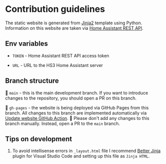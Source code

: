# Contribution guidelines

The static website is generated from [Jinja2](https://jinja.palletsprojects.com/en/2.10.x/) template using Python.
Information on this website are taken via [Home Assistant REST API](https://developers.home-assistant.io/docs/api/rest/).

## Env variables

- `TOKEN` - Home Assistant REST API access token

- `URL` - URL to the HS3 Home Assistant server

## Branch structure

🌿 `main` - this is the main development branch. If you want to introduce changes to the repository, you should open a PR on this branch.

🌿 `gh-pages` - the website is being deployed via GitHub Pages from this branch. All changes to this branch are implemented automatically via [Update website GitHub Action](https://github.com/MartaSien/home-assistant-hs3-plan/actions/workflows/update-website.yml). 🛑 Please don't add any changes to this branch manually. Instead, open a PR to the `main` branch.

## Tips on development

1. To avoid intellisense errors in `_layout.html` file I recommend [Better Jinja](https://marketplace.visualstudio.com/items?itemName=samuelcolvin.jinjahtml) plugin for Visual Studio Code and setting up this file as `Jinja HTML`.